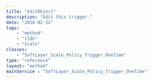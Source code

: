 ```yaml
---
title: "editObject"
description: "Edit this trigger."
date: "2018-02-12"
tags:
    - "method"
    - "sldn"
    - "Scale"
classes:
    - "SoftLayer_Scale_Policy_Trigger_OneTime"
type: "reference"
layout: "method"
mainService : "SoftLayer_Scale_Policy_Trigger_OneTime"
---
```


